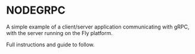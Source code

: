 # NODEGRPC

A simple example of a client/server application communicating with gRPC, with the server running on the Fly platform. 

Full instructions and guide to follow.
